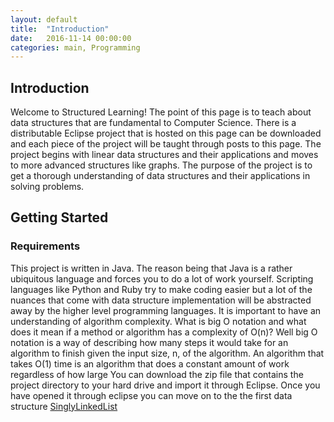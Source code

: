 ```yaml
---
layout: default
title:  "Introduction"
date:   2016-11-14 00:00:00
categories: main, Programming
---
```

## Introduction
Welcome to Structured Learning! The point of this page is to teach about data structures that are fundamental to Computer Science.
There is a distributable Eclipse project that is hosted on this page can be downloaded and each piece of the project will be taught through posts to this page.
The project begins with linear data structures and their applications and moves to more advanced structures like graphs.
The purpose of the project is to get a thorough understanding of data structures and their applications in solving problems.

## Getting Started

### Requirements
This project is written in Java. The reason being that Java is a rather ubiquitous language and forces you to do a lot of work yourself. Scripting languages like Python and Ruby try to make coding easier but a lot of the nuances that come with data structure implementation will be abstracted away by the higher level programming languages. It is important to have an understanding of algorithm complexity. What is big O notation and what does it mean if a method or algorithm has a complexity of O(n)? Well big O notation is a way of describing how many steps it would take for an algorithm to finish given the input size, n, of the algorithm. An algorithm that takes O(1) time is an algorithm that does a constant amount of work regardless of how large
You can download the zip file that contains the project directory to your hard drive and import it through Eclipse. Once you have opened it through eclipse you can move on to the the first data structure [SinglyLinkedList](https://garbageman.github.io/StructuredLearning/main/2016/11/14/SinglyLinkedList.html)
